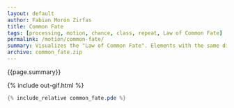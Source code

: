 ```yaml
---
layout: default
author: Fabian Morón Zirfas
title: Common Fate
tags: [processing, motion, chance, class, repeat, Law of Common Fate]
permalink: /motion/common-fate/
summary: Visualizes the "Law of Common Fate". Elements with the same directional motion and/or same speed are seen as a group.  
archive: common_fate.zip
---
```


<div class="hero">{{page.summary}}</div>

<!-- more -->

{% include out-gif.html %}

```java
{% include_relative common_fate.pde %}
```



